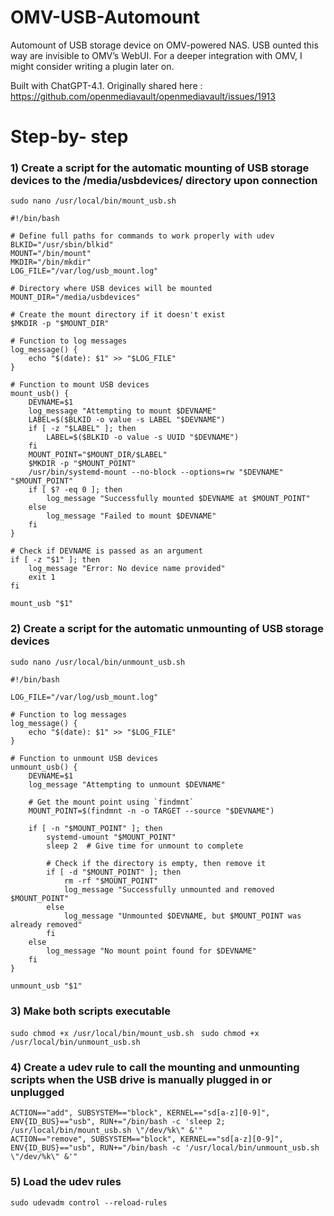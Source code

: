 # OMV-USB-Automount
Automount of USB storage device on OMV-powered NAS. USB ounted this way are invisible to OMV’s WebUI.
For a deeper integration with OMV, I might consider writing a plugin later on.

Built with ChatGPT-4.1. Originally shared here : https://github.com/openmediavault/openmediavault/issues/1913

# Step-by- step

### 1) Create a script for the automatic mounting of USB storage devices to the /media/usbdevices/ directory upon connection

`sudo nano /usr/local/bin/mount_usb.sh
`

```
#!/bin/bash

# Define full paths for commands to work properly with udev
BLKID="/usr/sbin/blkid"
MOUNT="/bin/mount"
MKDIR="/bin/mkdir"
LOG_FILE="/var/log/usb_mount.log"

# Directory where USB devices will be mounted
MOUNT_DIR="/media/usbdevices"

# Create the mount directory if it doesn't exist
$MKDIR -p "$MOUNT_DIR"

# Function to log messages
log_message() {
    echo "$(date): $1" >> "$LOG_FILE"
}

# Function to mount USB devices
mount_usb() {
    DEVNAME=$1
    log_message "Attempting to mount $DEVNAME"
    LABEL=$($BLKID -o value -s LABEL "$DEVNAME")
    if [ -z "$LABEL" ]; then
        LABEL=$($BLKID -o value -s UUID "$DEVNAME")
    fi
    MOUNT_POINT="$MOUNT_DIR/$LABEL"
    $MKDIR -p "$MOUNT_POINT"
    /usr/bin/systemd-mount --no-block --options=rw "$DEVNAME" "$MOUNT_POINT"
    if [ $? -eq 0 ]; then
        log_message "Successfully mounted $DEVNAME at $MOUNT_POINT"
    else
        log_message "Failed to mount $DEVNAME"
    fi
}

# Check if DEVNAME is passed as an argument
if [ -z "$1" ]; then
    log_message "Error: No device name provided"
    exit 1
fi

mount_usb "$1"
```

### 2) Create a script for the automatic unmounting of USB storage devices

`sudo nano /usr/local/bin/unmount_usb.sh
`

```
#!/bin/bash

LOG_FILE="/var/log/usb_mount.log"

# Function to log messages
log_message() {
    echo "$(date): $1" >> "$LOG_FILE"
}

# Function to unmount USB devices
unmount_usb() {
    DEVNAME=$1
    log_message "Attempting to unmount $DEVNAME"

    # Get the mount point using `findmnt`
    MOUNT_POINT=$(findmnt -n -o TARGET --source "$DEVNAME")

    if [ -n "$MOUNT_POINT" ]; then
        systemd-umount "$MOUNT_POINT"
        sleep 2  # Give time for unmount to complete

        # Check if the directory is empty, then remove it
        if [ -d "$MOUNT_POINT" ]; then
            rm -rf "$MOUNT_POINT"
            log_message "Successfully unmounted and removed $MOUNT_POINT"
        else
            log_message "Unmounted $DEVNAME, but $MOUNT_POINT was already removed"
        fi
    else
        log_message "No mount point found for $DEVNAME"
    fi
}

unmount_usb "$1"
```


### 3) Make both scripts executable

`sudo chmod +x /usr/local/bin/mount_usb.sh
`
`sudo chmod +x /usr/local/bin/unmount_usb.sh
`


### 4) Create a udev rule to call the mounting and unmounting scripts when the USB drive is manually plugged in or unplugged

```
ACTION=="add", SUBSYSTEM=="block", KERNEL=="sd[a-z][0-9]", ENV{ID_BUS}=="usb", RUN+="/bin/bash -c 'sleep 2; /usr/local/bin/mount_usb.sh \"/dev/%k\" &'"
ACTION=="remove", SUBSYSTEM=="block", KERNEL=="sd[a-z][0-9]", ENV{ID_BUS}=="usb", RUN+="/bin/bash -c '/usr/local/bin/unmount_usb.sh \"/dev/%k\" &'"
```

### 5) Load the udev rules

`sudo udevadm control --reload-rules
`
